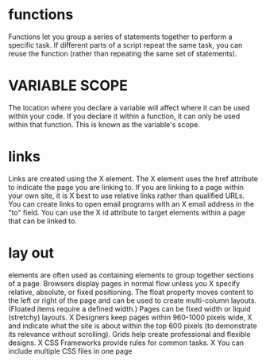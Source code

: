 # functions
Functions let you group a series of statements together to perform a
specific task. If different parts of a script repeat the same task, you can
reuse the function (rather than repeating the same set of statements).
# VARIABLE SCOPE 
The location where you declare a variable will affect where it can be used
within your code. If you declare it within a function, it can only be used
within that function. This is known as the variable's scope.
# links
Links are created using the  X <a> element. 
The  X <a> element uses the href attribute to indicate the page you are linking to.
If you are linking to a page within your own site, it is  X best to use relative links rather than qualified URLs.
You can create links to open email programs with an  X email address in the "to" field.
You can use the  X id attribute to target elements within a page that can be linked to.
# lay out 
<div> elements are often used as containing elements to group together sections of a page.
Browsers display pages in normal flow unless you  X specify relative, absolute, or fixed positioning.
The float property moves content to the left or right of the page and can be used to create multi-column layouts. (Floated items require a defined width.)
Pages can be fixed width or liquid (stretchy) layouts. X
Designers keep pages within 960-1000 pixels wide,  X and indicate what the site is about within the top 600 pixels (to demonstrate its relevance without scrolling).
Grids help create professional and flexible designs. X
CSS Frameworks provide rules for common tasks. X
You can include multiple CSS files in one page
